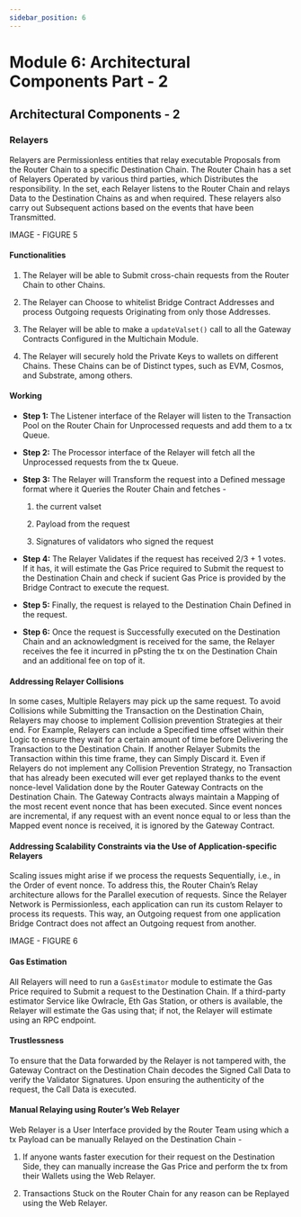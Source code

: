 ```yaml
---
sidebar_position: 6
---
```


# Module 6: Architectural Components Part - 2

## Architectural Components - 2

### Relayers

Relayers are Permissionless entities that relay executable Proposals from the Router Chain to a specific Destination Chain. The Router Chain has a set of Relayers Operated by various third parties, which Distributes the responsibility. In the set, each Relayer listens to the Router Chain and relays Data to the Destination Chains as and when required. These relayers also carry out Subsequent actions based on the events that have been Transmitted.

IMAGE - FIGURE 5

#### Functionalities

1. The Relayer will be able to Submit cross-chain requests from the Router Chain to other Chains.

2. The Relayer can Choose to whitelist Bridge Contract Addresses and process Outgoing requests Originating from only those Addresses.

3. The Relayer will be able to make a `updateValset()` call to all the Gateway Contracts Configured in the Multichain Module.

4. The Relayer will securely hold the Private Keys to wallets on different Chains. These Chains can be of Distinct types, such as EVM, Cosmos, and Substrate, among others.

#### Working

- **Step 1:** The Listener interface of the Relayer will listen to the Transaction Pool on the Router Chain for Unprocessed requests and add them to a tx Queue.

- **Step 2:** The Processor interface of the Relayer will fetch all the Unprocessed requests from the tx Queue.

- **Step 3:** The Relayer will Transform the request into a Defined message format where it Queries the Router Chain and fetches -

    1. the current valset
   
    2. Payload from the request
   
    3. Signatures of validators who signed the request

- **Step 4:** The Relayer Validates if the request has received 2/3 + 1 votes. If it has, it will estimate the Gas Price required to Submit the request to the Destination Chain and check if sucient Gas Price is provided by the Bridge Contract to execute the request.

- **Step 5:** Finally, the request is relayed to the Destination Chain Defined in the request.

- **Step 6:** Once the request is Successfully executed on the Destination Chain and an acknowledgment is received for the same, the Relayer receives the fee it incurred in pPsting the tx on the Destination Chain and an additional fee on top of it.

#### Addressing Relayer Collisions

In some cases, Multiple Relayers may pick up the same request. To avoid Collisions while Submitting the Transaction on the Destination Chain, Relayers may choose to implement Collision prevention Strategies at their end. For Example, Relayers can include a Specified time offset within their Logic to ensure they wait for a certain amount of time before Delivering the Transaction to the Destination Chain. If another Relayer Submits the Transaction within this time frame, they can Simply Discard it. Even if Relayers do not implement any Collision Prevention Strategy, no Transaction that has already been executed will ever get replayed thanks to the event nonce-level Validation done by the Router Gateway Contracts on the Destination Chain. The Gateway Contracts always maintain a Mapping of the most recent event nonce that has been executed. Since event nonces are incremental, if any request with an event nonce equal to or less than the Mapped event nonce is received, it is ignored by the Gateway Contract.

#### Addressing Scalability Constraints via the Use of Application-specific Relayers

Scaling issues might arise if we process the requests Sequentially, i.e., in the Order of event nonce. To address this, the Router Chain’s Relay architecture allows for the Parallel execution of requests. Since the Relayer Network is Permissionless, each application can run its custom Relayer to process its requests. This way, an Outgoing request from one application Bridge Contract does not affect an Outgoing request
from another.

IMAGE - FIGURE 6

#### Gas Estimation

All Relayers will need to run a `GasEstimator` module to estimate the Gas Price required to Submit a request to the Destination Chain. If a third-party estimator Service like Owlracle, Eth Gas Station, or others is available, the Relayer will estimate the Gas using that; if not, the Relayer will estimate using an RPC endpoint.

#### Trustlessness

To ensure that the Data forwarded by the Relayer is not tampered with, the Gateway Contract on the Destination Chain decodes the Signed Call Data to verify the Validator Signatures. Upon ensuring the authenticity of the request, the Call Data is executed.

#### Manual Relaying using Router’s Web Relayer

Web Relayer is a User Interface provided by the Router Team using which a tx Payload can be manually Relayed on the Destination Chain -

1. If anyone wants faster execution for their request on the Destination Side, they can manually increase the Gas Price and perform the tx from their Wallets using the Web Relayer.

2. Transactions Stuck on the Router Chain for any reason can be Replayed using the Web Relayer.